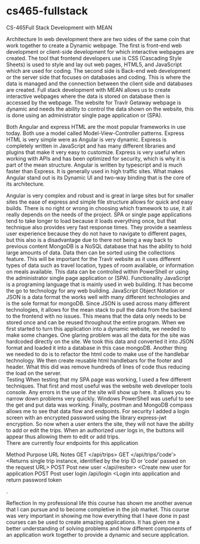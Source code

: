 # cs465-fullstack
CS-465Full Stack Development with MEAN

Architecture
In web development there are two sides of the same coin that work together to create a Dynamic webpage. The first is front-end web development or client-side development for which interactive webpages are created. The tool that frontend developers use is CSS (Cascading Style Sheets) is used to style and lay out web pages, HTML5, and JavaScript which are used for coding. The second side is Back-end web development or the server side that focuses on databases and coding. This is where the data is managed and the connection between the client side and databases are created. Full stack development with MEAN allows us to create interactive webpages where the data is stored on database then is accessed by the webpage. The website for Travlr Getaway webpage is dynamic and needs the ability to control the data shown on the website, this is done using an administrator single page application or (SPA).

Both Angular and express HTML are the most popular frameworks in use today. Both use a model called Model-View-Controller patterns. Express HTML is very simple were as Angular is very dynamic. Express is completely written in JavaScript and has many different libraries and plugins that make it very easy to customize. Express is very useful when working with APIs and has been optimized for security, which is why it is part of the mean structure. Angular is written by typescript and is much faster than Express. It is generally used in high traffic sites. What makes Angular stand out is its Dynamic UI and two-way binding that is the core of its architecture. 

Angular is very complex and robust and is great in large sites but for smaller sites the ease of express and simple file structure allows for quick and easy builds. There is no right or wrong in choosing which framework to use, it all really depends on the needs of the project. SPA or single page applications tend to take longer to load because it loads everything once, but that technique also provides very fast response times. They provide a seamless user experience because they do not have to navigate to different pages, but this also is a disadvantage due to there not being a way back to previous content
MongoDB is a NoSQL database that has the ability to hold large amounts of data. Data then can be sorted using the collections feature. This will be important for the Travlr website as it uses different types of data such as travel location, types of room available, or information on meals available. This data can be controlled within PowerShell or using the administrator single page application or (SPA).
Functionality
JavaScript is a programing language that is mainly used in web building. It has become the go to technology for any web building. JavaScript Object Notation or JSON is a data format the works well with many different technologies and is the sole format for mongoDB. Since JSON is used across many different technologies, it allows for the mean stack to pull the data from the backend to the frontend with no issues. This means that the data only needs to be stored once and can be reused throughout the entire program.
When we first started to turn this application into a dynamic website, we needed to make some changes. One glaring problem was all the data for the site was hardcoded directly on the site. We took this data and converted it into JSON format and loaded it into a database in this case mongoDB. Another thing we needed to do is to refactor the html code to make use of the handlebar technology. We then create reusable html handlebars for the footer and header. What this did was remove hundreds of lines of code thus reducing the load on the server.  
Testing
When testing that my SPA page was working, I used a few different techniques. That first and most useful was the website web developer tools console. Any errors in the use of the site will show up here. It allows you to narrow down problems very quickly. Windows PowerShell was useful to see the get and put data was working. Finally, postman and MongoDB compass allows me to see that data flow and endpoints. For security I added a login screen with an encrypted password using the library express-jwt encryption. So now when a user enters the site, they will not have the ability to add or edit the trips. When an authorized user logs in, the buttons will appear thus allowing them to edit or add trips.  
There are currently four endpoints for this application 

Method	Purpose	                       URL	                  Notes
GET	   <Retrieve the list of trips>	   </api/trips>          <Returns all active trips>
GET	   <Retrieve single trip>	         </api/trips/’code’>   <Returns single trip instance, identified by the trip ID or ‘code’ passed on the request URL>
POST	 Post new user	                 </api/resiter>        <Create new user for application 
POST	 Post user login	                /api/login	         <Login into application and return password token

. 


Reflection
In my professional life this course has shown me another avenue that I can pursue and to become completive in the job market. This course was very important in showing me how everything that I have done in past courses can be used to create amazing applications. It has given me a better understanding of solving problems and how different components of an application work together to provide a dynamic and secure application. 

